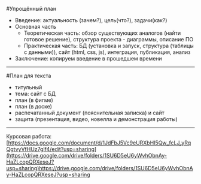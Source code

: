 #Упрощённый план
- Введение: актуальность (зачем?), цель(что?), задачи(как?)
- Основная часть
    - Теоретическая часть: обзор существующих аналогов (найти готовое решение), структура проекта - диаграммы, описание ПО
    - Практическая часть: БД (установка и запуск, структура (таблицы с данными)), сайт (html, css, js), интеграция, публикация, анализ
- Заключение: копируем введение в прошедшем времени
____
#План для текста
- титульный 
- тема: сайт с БД
- план (в фигме)
- план (в доске)
- распечатанный документ (пояснительная записка) и сайт
- защита (презентация, видео, новелла и демонстрация работы)
____
Курсовая работа:
[https://docs.google.com/document/d/1JdFbJ5Vc9eURXbHI5Qw_fcLJ_yRqQgtvyVfHUz7gIf4/edit?usp=sharing](https://drive.google.com/drive/folders/1SU6D5eU6yWvhObnAy-HaZLcopQRXeseJ?usp=sharing)https://drive.google.com/drive/folders/1SU6D5eU6yWvhObnAy-HaZLcopQRXeseJ?usp=sharing
